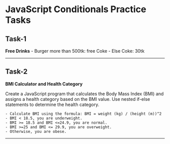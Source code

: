 # JavaScript Conditionals Practice Tasks

## Task-1

**Free Drinks**
    - Burger more than 500tk: free Coke
    - Else Coke: 30tk

---

## Task-2

**BMI Calculator and Health Category**

Create a JavaScript program that calculates the Body Mass Index (BMI) and assigns a health category based on the BMI value. Use nested if-else statements to determine the health category.

    - Calculate BMI using the formula: BMI = weight (kg) / (height (m))^2
    - BMI < 18.5, you are underweight.
    - BMI >= 18.5 and BMI <=24.9, you are normal.
    - BMI >=25 and BMI <= 29.9, you are overweight.
    - Otherwise, you are obese.
    
---